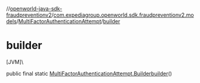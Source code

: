 //[openworld-java-sdk-fraudpreventionv2](../../../index.md)/[com.expediagroup.openworld.sdk.fraudpreventionv2.models](../index.md)/[MultiFactorAuthenticationAttempt](index.md)/[builder](builder.md)

# builder

[JVM]\

public final static [MultiFactorAuthenticationAttempt.Builder](-builder/index.md)[builder](builder.md)()
